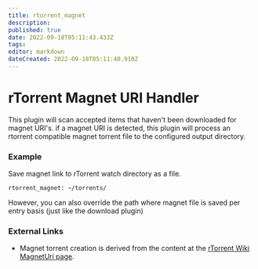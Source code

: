 ```yaml
---
title: rtorrent_magnet
description: 
published: true
date: 2022-09-18T05:11:43.433Z
tags: 
editor: markdown
dateCreated: 2022-09-18T05:11:40.910Z
---
```


# rTorrent Magnet URI Handler
This plugin will scan accepted items that haven't been downloaded for magnet URI's. if a magnet URI is detected, this plugin will process an rtorrent compatible magnet torrent file to the configured output directory.

### Example
Save magnet link to rTorrent watch directory as a file.

```
rtorrent_magnet: ~/torrents/
```

However, you can also override the path where magnet file is saved per entry basis (just like the download plugin)

### External Links
* Magnet torrent creation is derived from the content at the [rTorrent Wiki MagnetUri page](http://wiki.rtorrent.org/MagnetUri).